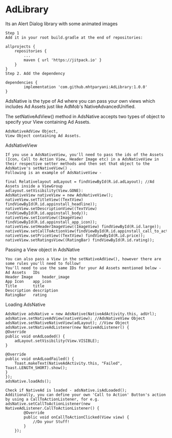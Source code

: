 # AdLibrary

Its an Alert Dialog library with some animated images

	Step 1
	Add it in your root build.gradle at the end of repositories:

	allprojects {
		repositories {
			...
			maven { url 'https://jitpack.io' }
		}
	}
	Step 2. Add the dependency

	dependencies {
        	implementation 'com.github.mhtparyani:AdLibrary:1.0.0'
	}
	
	
AdsNative is the type of Ad where you can pass your own views which includes Ad Assets just like AdMob's NativeAdvancedUnified.

The setNativeAdView() method in AdsNative accepts two types of object to specify your View containing Ad Assets.
  
	AdsNativeAdView Object,
	View Object containing Ad Assets.
	
AdsNativeView
	
	If you use a AdsNativeView, you'll need to pass the ids of the Assets (Icon, Call to Action View, Header Image etc) in a AdsNativeView in their respective setter methods and then set that object to the AdsNative's setNativeView() . 
	Following is an example of AdsNativeView -
	
	final Relativelayout adLayout = findViewById(R.id.adLayout); //Ad Assets inside a ViewGroup
	adlayout.setVisibility(View.GONE):
	AdsNativeView nativeView = new AdsNativeView();
	nativeView.setTitleView((TextView) findViewById(R.id.appinstall_headline));
	nativeView.setDescriptionView((TextView) findViewById(R.id.appinstall_body));
	nativeView.setIconView((ImageView) findViewById(R.id.appinstall_app_icon));
	nativeView.setHeaderImageView((ImageView) findViewById(R.id.large));
	nativeView.setCallToActionView(findViewById(R.id.appinstall_call_to_action));
	nativeView.setPriceView((TextView) findViewById(R.id.price));
	nativeView.setRatingsView((RatingBar) findViewById(R.id.rating));
	
Passing a View object in AdsNative
	
	You can also pass a View in the setNativeAdView(), however there are some rules you'll need to follow! 
	You'll need to use the same IDs for your Ad Assets mentioned below -
	Ad Assets	IDs
	Header Image	header_image
	App Icon	app_icon
	Title		title
	Description	description
	RatingBar	rating

Loading AdsNative
	
	AdsNative adsNative = new AdsNative(NativeAdActivity.this, adUrl);
	adsNative.setNativeAdView(nativeView); //AdsNativeView Object
	adsNative.setNativeNativeView(adLayout); //View Object
	adsNative.setNativeAdListener(new NativeAdListener() {            
    @Override
    public void onAdLoaded() {
        adLayout.setVisibility(View.VISIBLE);
    }

    @Override
    public void onAdLoadFailed() {
        Toast.makeText(NativeAdActivity.this, "Failed", Toast.LENGTH_SHORT).show();
    }
	});
	adsNative.loadAds();
 
	Check if NativeAd is loaded - adsNative.isAdLoaded(); 
	Additionally, you can define your own 'Call to Action' Button's action by using a CallToActionListener, for e.g.
	adsNative.setCallToActionListener(new NativeAdListener.CallToActionListener() {
            @Override
            public void onCallToActionClicked(View view) {
                //Do your Stuff!
            }
        });
